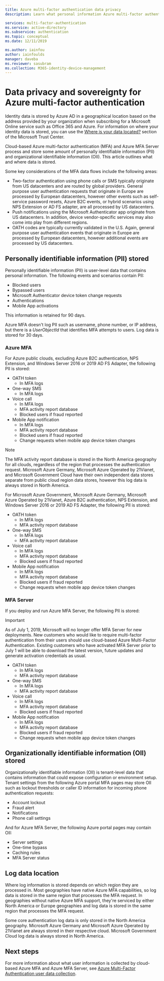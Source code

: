```yaml
---
title: Azure multi-factor authentication data privacy
description: Learn what personal information Azure multi-factor authentication (MFA) stores about you and your users and what data remains within the country of origin.

services: multi-factor-authentication
ms.service: active-directory
ms.subservice: authentication
ms.topic: conceptual
ms.date: 12/11/2019

ms.author: iainfou
author: iainfoulds
manager: daveba
ms.reviewer: sasubram
ms.collection: M365-identity-device-management
---
```

# Data privacy and sovereignty for Azure multi-factor authentication

Identity data is stored by Azure AD in a geographical location based on the address provided by your organization when subscribing for a Microsoft Online service such as Office 365 and Azure. For information on where your identity data is stored, you can use the [Where is your data located?](https://www.microsoft.com/trustcenter/privacy/where-your-data-is-located) section of the Microsoft Trust Center.

Cloud-based Azure multi-factor authentication (MFA) and Azure MFA Server process and store some amount of personally identifiable information (PII) and organizational identifiable information (OII). This article outlines what and where data is stored.

Some key considerations of the MFA data flows include the following areas:

* Two-factor authentication using phone calls or SMS typically originate from US datacenters and are routed by global providers. General purpose user authentication requests that originate in Europe are processed by European datacenters, however other events such as self-service password resets, Azure B2C events, or hybrid scenarios using NPS Extension or AD FS adapter, are all processed by US datacenters.
* Push notifications using the Microsoft Authenticator app originate from US datacenters. In addition, device vendor-specific services may also come into play from different regions.
* OATH codes are typically currently validated in the U.S. Again, general purpose user authentication events that originate in Europe are processed by European datacenters, however additional events are processed by US datacenters.

## Personally identifiable information (PII) stored

Personally identifiable information (PII) is user-level data that contains personal information. The following events and scenarios contain PII:

* Blocked users
* Bypassed users
* Microsoft Authenticator device token change requests
* Authentications
* Mobile App activations

This information is retained for 90 days.

Azure MFA doesn't log PII such as username, phone number, or IP address, but there is a *UserObjectId* that identifies MFA attempts to users. Log data is stored for 30 days.

### Azure MFA

For Azure public clouds, excluding Azure B2C authentication, NPS Extension, and Windows Server 2016 or 2019 AD FS Adapter, the following PII is stored:

* OATH token
    * In MFA logs
* One-way SMS
    * In MFA logs
* Voice call
    * In MFA logs
    * MFA activity report database
    * Blocked users if fraud reported
* Mobile App notification
    * In MFA logs
    * MFA activity report database
    * Blocked users if fraud reported
    * Change requests when mobile app device token changes

> [!NOTE]
> The MFA activity report database is stored in the North America geography for all clouds, regardless of the region that processes the authentication request. Microsoft Azure Germany, Microsoft Azure Operated by 21Vianet, and Microsoft Government Cloud have their own independent data stores separate from public cloud region data stores, however this log data is always stored in North America.

For Microsoft Azure Government, Microsoft Azure Germany, Microsoft Azure Operated by 21Vianet, Azure B2C authentication, NPS Extension, and Windows Server 2016 or 2019 AD FS Adapter, the following PII is stored:

* OATH token
    * In MFA logs
    * MFA activity report database
* One-way SMS
    * In MFA logs
    * MFA activity report database
* Voice call
    * In MFA logs
    * MFA activity report database
    * Blocked users if fraud reported
* Mobile App notification
    * In MFA logs
    * MFA activity report database
    * Blocked users if fraud reported
    * Change requests when mobile app device token changes

### MFA Server

If you deploy and run Azure MFA Server, the following PII is stored:

> [!IMPORTANT]
> As of July 1, 2019, Microsoft will no longer offer MFA Server for new deployments. New customers who would like to require multi-factor authentication from their users should use cloud-based Azure Multi-Factor Authentication. Existing customers who have activated MFA Server prior to July 1 will be able to download the latest version, future updates and generate activation credentials as usual.

* OATH token
    * In MFA logs
    * MFA activity report database
* One-way SMS
    * In MFA logs
    * MFA activity report database
* Voice call
    * In MFA logs
    * MFA activity report database
    * Blocked users if fraud reported
* Mobile App notification
    * In MFA logs
    * MFA activity report database
    * Blocked users if fraud reported
    * Change requests when mobile app device token changes

## Organizationally identifiable information (OII) stored

Organizationally identifiable information (OII) is tenant-level data that contains information that could expose configuration or environment setup. Tenant settings from the following Azure portal MFA pages may store OII such as lockout thresholds or caller ID information for incoming phone authentication requests:

* Account lockout
* Fraud alert
* Notifications
* Phone call settings

And for Azure MFA Server, the following Azure portal pages may contain OII:

* Server settings
* One-time bypass
* Caching rules
* MFA Server status

## Log data location

Where log information is stored depends on which region they are processed in. Most geographies have native Azure MFA capabilities, so log data is stored in the same region that processes the MFA request. In geographies without native Azure MFA support, they're serviced by either North America or Europe geographies and log data is stored in the same region that processes the MFA request.

Some core authentication log data is only stored in the North America geography. Microsoft Azure Germany and Microsoft Azure Operated by 21Vianet are always stored in their respective cloud. Microsoft Government Cloud log data is always stored in North America.

## Next steps

For more information about what user information is collected by cloud-based Azure MFA and Azure MFA Server, see [Azure Multi-Factor Authentication user data collection](howto-mfa-reporting-datacollection.md).
